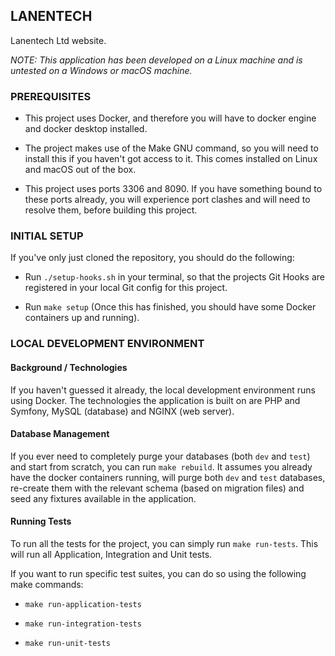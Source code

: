 ## LANENTECH

Lanentech Ltd website.

_NOTE: This application has been developed on a Linux machine and is untested on a Windows or macOS machine._

### PREREQUISITES

- This project uses Docker, and therefore you will have to docker engine and docker desktop installed.

- The project makes use of the Make GNU command, so you will need to install this if you haven't got access to it. This 
  comes installed on Linux and macOS out of the box.

- This project uses ports 3306 and 8090. If you have something bound to these ports already, you will experience
  port clashes and will need to resolve them, before building this project.

### INITIAL SETUP

If you've only just cloned the repository, you should do the following:

- Run `./setup-hooks.sh` in your terminal, so that the projects Git Hooks are registered in your local Git config
  for this project.

- Run `make setup` (Once this has finished, you should have some Docker containers up and running).

### LOCAL DEVELOPMENT ENVIRONMENT

#### Background / Technologies

If you haven't guessed it already, the local development environment runs using Docker. The technologies the
application is built on are PHP and Symfony, MySQL (database) and NGINX (web server).

#### Database Management

If you ever need to completely purge your databases (both `dev` and `test`) and start from scratch, you can run
`make rebuild`. It assumes you already have the docker containers running, will purge both `dev` and `test` databases,
re-create them with the relevant schema (based on migration files) and seed any fixtures available in the application.

#### Running Tests

To run all the tests for the project, you can simply run `make run-tests`. This will run all Application, Integration
and Unit tests.

If you want to run specific test suites, you can do so using the following make commands:

- `make run-application-tests`

- `make run-integration-tests`

- `make run-unit-tests`
